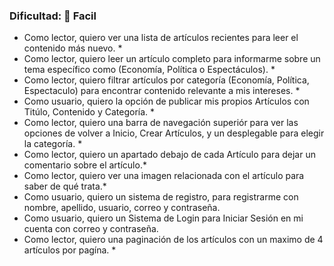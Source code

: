 ### Dificultad: 🦋 Facil

- Como lector, quiero ver una lista de artículos recientes para leer el contenido más nuevo. \*
- Como lector, quiero leer un artículo completo para informarme sobre un tema específico como (Economía, Política o Espectáculos). \*
- Como lector, quiero filtrar artículos por categoría (Economía, Política, Espectaculo) para encontrar contenido relevante a mis intereses. \*
- Como usuario, quiero la opción de publicar mis propios Artículos con Titúlo, Contenido y Categoría. \*
- Como lector, quiero una barra de navegación superiór para ver las opciones de volver a Inicio, Crear Artículos, y un desplegable para elegir la categoría. \*
- Como lector, quiero un apartado debajo de cada Artículo para dejar un comentario sobre el artículo.\*
- Como lector, quiero ver una imagen relacionada con el artículo para saber de qué trata.\*
- Como usuario, quiero un sistema de registro, para registrarme con nombre, apellido, usuario, correo y contraseña.
- Como usuario, quiero un Sistema de Login para Iniciar Sesión en mi cuenta con correo y contraseña.
- Como lector, quiero una paginación de los artículos con un maximo de 4 artículos por pagína. \*

